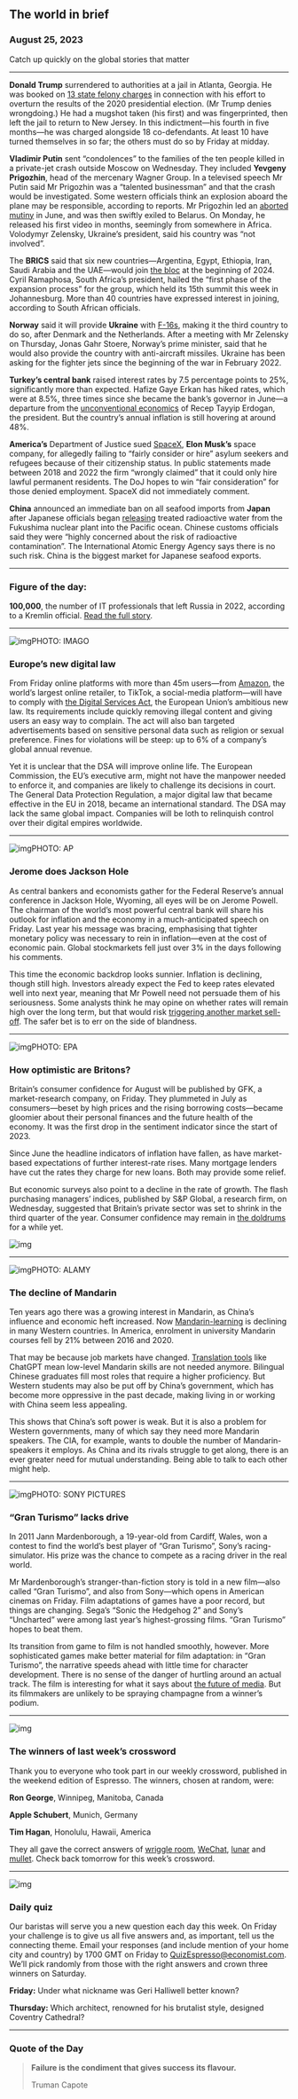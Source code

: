 ## The world in brief

### August 25, 2023

Catch up quickly on the global stories that matter



------



**Donald Trump** surrendered to authorities at a jail in Atlanta, Georgia. He was booked on [13 state felony charges](https://www.economist.com/united-states/2023/08/15/donald-trumps-racketeering-indictment-is-the-most-sweeping-yet) in connection with his effort to overturn the results of the 2020 presidential election. (Mr Trump denies wrongdoing.) He had a mugshot taken (his first) and was fingerprinted, then left the jail to return to New Jersey. In this indictment—his fourth in five months—he was charged alongside 18 co-defendants. At least 10 have turned themselves in so far; the others must do so by Friday at midday.

**Vladimir Putin** sent “condolences” to the families of the ten people killed in a private-jet crash outside Moscow on Wednesday. They included **Yevgeny Prigozhin**, head of the mercenary Wagner Group. In a televised speech Mr Putin said Mr Prigozhin was a “talented businessman” and that the crash would be investigated. Some western officials think an explosion aboard the plane may be responsible, according to reports. Mr Prigozhin led an [aborted mutiny](https://www.economist.com/europe/2023/06/29/the-wagner-mutiny-has-left-vladimir-putin-looking-dangerously-exposed) in June, and was then swiftly exiled to Belarus. On Monday, he released his first video in months, seemingly from somewhere in Africa. Volodymyr Zelensky, Ukraine’s president, said his country was “not involved”.

The **BRICS** said that six new countries—Argentina, Egypt, Ethiopia, Iran, Saudi Arabia and the UAE—would join [the bloc](https://www.economist.com/international/2023/08/17/the-brics-are-getting-together-in-south-africa) at the beginning of 2024. Cyril Ramaphosa, South Africa’s president, hailed the “first phase of the expansion process” for the group, which held its 15th summit this week in Johannesburg. More than 40 countries have expressed interest in joining, according to South African officials.

**Norway** said it will provide **Ukraine** with [F-16s](https://www.economist.com/europe/2023/08/22/how-soon-will-ukraine-be-able-to-use-its-f-16s), making it the third country to do so, after Denmark and the Netherlands. After a meeting with Mr Zelensky on Thursday, Jonas Gahr Stoere, Norway’s prime minister, said that he would also provide the country with anti-aircraft missiles. Ukraine has been asking for the fighter jets since the beginning of the war in February 2022.

**Turkey’s central bank** raised interest rates by 7.5 percentage points to 25%, significantly more than expected. Hafize Gaye Erkan has hiked rates, which were at 8.5%, three times since she became the bank’s governor in June—a departure from the [unconventional economics](https://www.economist.com/europe/2023/06/04/turkeys-president-erdogan-shifts-towards-sane-economics) of Recep Tayyip Erdogan, the president. But the country’s annual inflation is still hovering at around 48%.

**America’s** Department of Justice sued [SpaceX](https://www.economist.com/culture/2023/05/03/how-spacex-set-off-a-new-race-to-commercialise-space), **Elon Musk’s** space company, for allegedly failing to “fairly consider or hire” asylum seekers and refugees because of their citizenship status. In public statements made between 2018 and 2022 the firm “wrongly claimed” that it could only hire lawful permanent residents. The DoJ hopes to win “fair consideration” for those denied employment. SpaceX did not immediately comment.

**China** announced an immediate ban on all seafood imports from **Japan** after Japanese officials began [releasing](https://www.economist.com/asia/2023/07/13/asia-is-rowing-about-fukushima-nuclear-wastewater) treated radioactive water from the Fukushima nuclear plant into the Pacific ocean. Chinese customs officials said they were “highly concerned about the risk of radioactive contamination”. The International Atomic Energy Agency says there is no such risk. China is the biggest market for Japanese seafood exports.



------



### Figure of the day: 

**100,000**, the number of IT professionals that left Russia in 2022, according to a Kremlin official. [Read the full story](https://www.economist.com/graphic-detail/2023/08/23/russians-have-emigrated-in-huge-numbers-since-the-war-in-ukraine).



------



![img](https://niceboy.online/insight/public/Espresso/PHOTOS/20230826_dap343.jpg)PHOTO: IMAGO

### Europe’s new digital law

From Friday online platforms with more than 45m users—from [Amazon](https://www.economist.com/business/2023/08/21/americas-corporate-giants-are-getting-harder-to-topple), the world’s largest online retailer, to TikTok, a social-media platform—will have to comply with [the Digital Services Act](https://www.economist.com/the-economist-explains/2023/08/24/how-europes-new-digital-law-will-change-the-internet), the European Union’s ambitious new law. Its requirements include quickly removing illegal content and giving users an easy way to complain. The act will also ban targeted advertisements based on sensitive personal data such as religion or sexual preference. Fines for violations will be steep: up to 6% of a company’s global annual revenue.

Yet it is unclear that the DSA will improve online life. The European Commission, the EU’s executive arm, might not have the manpower needed to enforce it, and companies are likely to challenge its decisions in court. The General Data Protection Regulation, a major digital law that became effective in the EU in 2018, became an international standard. The DSA may lack the same global impact. Companies will be loth to relinquish control over their digital empires worldwide.



------



![img](https://niceboy.online/insight/public/Espresso/PHOTOS/20230826_dap365.jpg)PHOTO: AP

### Jerome does Jackson Hole

As central bankers and economists gather for the Federal Reserve’s annual conference in Jackson Hole, Wyoming, all eyes will be on Jerome Powell. The chairman of the world’s most powerful central bank will share his outlook for inflation and the economy in a much-anticipated speech on Friday. Last year his message was bracing, emphasising that tighter monetary policy was necessary to rein in inflation—even at the cost of economic pain. Global stockmarkets fell just over 3% in the days following his comments.

This time the economic backdrop looks sunnier. Inflation is declining, though still high. Investors already expect the Fed to keep rates elevated well into next year, meaning that Mr Powell need not persuade them of his seriousness. Some analysts think he may opine on whether rates will remain high over the long term, but that would risk [triggering another market sell-off](https://www.economist.com/finance-and-economics/2023/03/19/the-federal-reserve-must-choose-between-inflation-and-market-chaos). The safer bet is to err on the side of blandness.



------



![img](https://niceboy.online/insight/public/Espresso/PHOTOS/20230826_dap346.jpg)PHOTO: EPA

### How optimistic are Britons?

Britain’s consumer confidence for August will be published by GFK, a market-research company, on Friday. They plummeted in July as consumers—beset by high prices and the rising borrowing costs—became gloomier about their personal finances and the future health of the economy. It was the first drop in the sentiment indicator since the start of 2023.

Since June the headline indicators of inflation have fallen, as have market-based expectations of further interest-rate rises. Many mortgage lenders have cut the rates they charge for new loans. Both may provide some relief.

But economic surveys also point to a decline in the rate of growth. The flash purchasing managers’ indices, published by S&P Global, a research firm, on Wednesday, suggested that Britain’s private sector was set to shrink in the third quarter of the year. Consumer confidence may remain in [the doldrums](https://www.economist.com/britain/2023/08/23/britons-are-not-all-in-it-together-whatever-they-might-think) for a while yet.

![img](https://niceboy.online/insight/public/Espresso/PHOTOS/20230826_DAC314.jpg)



------



![img](https://niceboy.online/insight/public/Espresso/PHOTOS/20230826_dap361.jpg)PHOTO: ALAMY

### The decline of Mandarin

Ten years ago there was a growing interest in Mandarin, as China’s influence and economic heft increased. Now [Mandarin-learning](https://www.economist.com/china/2023/08/24/why-fewer-university-students-are-studying-mandarin) is declining in many Western countries. In America, enrolment in university Mandarin courses fell by 21% between 2016 and 2020.

That may be because job markets have changed. [Translation tools](https://www.economist.com/culture/2023/08/17/ai-could-make-it-less-necessary-to-learn-foreign-languages) like ChatGPT mean low-level Mandarin skills are not needed anymore. Bilingual Chinese graduates fill most roles that require a higher proficiency. But Western students may also be put off by China’s government, which has become more oppressive in the past decade, making living in or working with China seem less appealing.

This shows that China’s soft power is weak. But it is also a problem for Western governments, many of which say they need more Mandarin speakers. The CIA, for example, wants to double the number of Mandarin-speakers it employs. As China and its rivals struggle to get along, there is an ever greater need for mutual understanding. Being able to talk to each other might help.



------



![img](https://niceboy.online/insight/public/Espresso/PHOTOS/20230826_dap330.jpg)PHOTO: SONY PICTURES

### “Gran Turismo” lacks drive

In 2011 Jann Mardenborough, a 19-year-old from Cardiff, Wales, won a contest to find the world’s best player of “Gran Turismo”, Sony’s racing-simulator. His prize was the chance to compete as a racing driver in the real world.

Mr Mardenborough’s stranger-than-fiction story is told in a new film—also called “Gran Turismo”, and also from Sony—which opens in American cinemas on Friday. Film adaptations of games have a poor record, but things are changing. Sega’s “Sonic the Hedgehog 2” and Sony’s “Uncharted” were among last year’s highest-grossing films. “Gran Turismo” hopes to beat them.

Its transition from game to film is not handled smoothly, however. More sophisticated games make better material for film adaptation: in “Gran Turismo”, the narrative speeds ahead with little time for character development. There is no sense of the danger of hurtling around an actual track. The film is interesting for what it says about [the future of media](https://www.economist.com/special-report/2023/03/20/moviemaking-and-gamemaking-are-converging). But its filmmakers are unlikely to be spraying champagne from a winner’s podium.



------



![img](https://niceboy.online/insight/public/Espresso/PHOTOS/EspressoCrossword_3.jpeg)

### The winners of last week’s crossword

Thank you to everyone who took part in our weekly crossword, published in the weekend edition of Espresso. The winners, chosen at random, were:

**Ron George**, Winnipeg, Manitoba, Canada

**Apple Schubert**, Munich, Germany

**Tim Hagan**, Honolulu, Hawaii, America

They all gave the correct answers of [wriggle room](https://www.economist.com/britain/2023/08/17/since-brexit-britains-union-has-grown-increasingly-european), [WeChat](https://www.economist.com/business/2023/08/14/can-india-inc-extricate-itself-from-china), [lunar](https://www.economist.com/science-and-technology/2023/08/16/a-pair-of-indian-and-russian-probes-approach-the-moon) and [mullet](https://www.economist.com/united-states/2023/08/17/the-mullet-has-had-a-resurgence-in-right-wing-america). Check back tomorrow for this week’s crossword.



------



![img](https://niceboy.online/insight/public/Espresso/PHOTOS/QuizNEW_163_2.jpg)

### Daily quiz

Our baristas will serve you a new question each day this week. On Friday your challenge is to give us all five answers and, as important, tell us the connecting theme. Email your responses (and include mention of your home city and country) by 1700 GMT on Friday to [QuizEspresso@economist.com](https://mail.google.com/mail/?view=cm&fs=1&tf=1&to=QuizEspresso@economist.com). We’ll pick randomly from those with the right answers and crown three winners on Saturday.

**Friday:** Under what nickname was Geri Halliwell better known?

**Thursday:** Which architect, renowned for his brutalist style, designed Coventry Cathedral?



------



### Quote of the Day

> **Failure is the condiment that gives success its flavour.**
>
> Truman Capote





